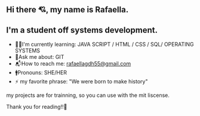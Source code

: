 ## Hi there 💘, my name is Rafaella.
## I'm a student off systems development.

- 👨‍💻I'm currently learning: JAVA SCRIPT / HTML / CSS / SQL/ OPERATING SYSTEMS
- 💌Ask me about:  GIT 
- 📬How to reach me: rafaellagdh55@gmail.com
- 🚹Pronouns: SHE/HER
- ⚡ my favorite phrase: "We were born to make history" 

my projects are for trainning, so you can use with the mit liscense.

Thank you for reading!!💞

